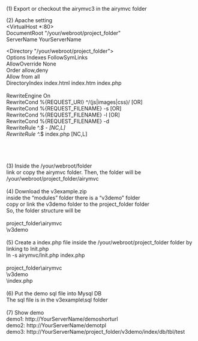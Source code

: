 (1) Export or checkout the airymvc3 in the airymvc folder <br/>

(2) Apache setting <br/>
<VirtualHost *:80> <br/>
DocumentRoot "/your/webroot/project_folder" <br/>
ServerName YourServerName <br/>

<Directory "/your/webroot/project_folder"> <br/>
Options Indexes FollowSymLinks <br/>
AllowOverride None <br/>
Order allow,deny <br/>
Allow from all <br/>
DirectoryIndex index.html index.htm index.php <br/>
<br/>
RewriteEngine On <br/>
RewriteCond %{REQUEST_URI} ^/(js|images|css)/ [OR] <br/>
RewriteCond %{REQUEST_FILENAME} -s [OR] <br/>
RewriteCond %{REQUEST_FILENAME} -l [OR] <br/>
RewriteCond %{REQUEST_FILENAME} -d <br/>
RewriteRule ^.*$ - [NC,L] <br/>
RewriteRule ^.*$ index.php [NC,L] <br/>
<br/>
</Directory> <br/>
</VirtualHost> <br/>
<br/>
(3) Inside the /your/webroot/folder <br/>
link or copy the airymvc folder. Then, the folder will be /your/webroot/project_folder/airymvc <br/>
<br/>
(4) Download the v3example.zip <br/>
inside the “modules” folder  there is a “v3demo" folder <br/>
copy or link the v3demo folder to the project_folder folder <br/>
So, the folder structure will be <br/>
<br/>
project_folder\airymvc <br/>
              \v3demo <br/>
<br/>
(5) Create a index.php file inside the /your/webroot/project_folder folder by linking to Init.php <br/>
ln -s airymvc/Init.php index.php <br/>
<br/>
project_folder\airymvc <br/>
              \v3demo <br/>
              \index.php <br/>
<br/>
(6) Put the demo sql file into Mysql DB <br/>
The sql file is in the v3example\sql folder <br/>
<br/>
(7) Show demo <br/>
demo1: http://YourServerName/demoshorturl <br/>
demo2: http://YourServerName/demotpl <br/>
demo3: http://YourServerName/project_folder/v3demo/index/db/tbl/test <br/>
<br/>
